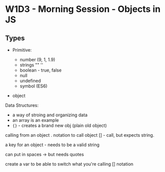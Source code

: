 # W1D3 - Morning Session - Objects in JS


## Types

- Primitive:
  - number (9, 1, 1.9)
  - strings "" ''
  - boolean - true, false
  - null
  - undefined
  - symbol (ES6)

- object

Data Structures:
  - a way of stroing and organizing data
  - an array is an example
  - `{}` - creates a brand new obj (plain old object)

calling from an object
. notation to call object
[] - call, but expects string.

a key for an object - needs to be a valid string

can put in spaces -> but needs quotes

create a var to be able to switch what you're calling [] notation

